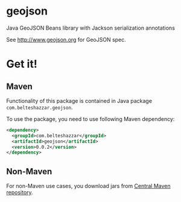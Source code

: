 # geojson

Java GeoJSON Beans library with Jackson serialization annotations

See http://www.geojson.org for GeoJSON spec.

# Get it!

## Maven

Functionality of this package is contained in 
Java package `com.belteshazzar.geojson`.

To use the package, you need to use following Maven dependency:

```xml
<dependency>
  <groupId>com.belteshazzar</groupId>
  <artifactId>geojson</artifactId>
  <version>0.0.2</version>
</dependency>
```

## Non-Maven

For non-Maven use cases, you download jars from [Central Maven repository](http://repo1.maven.org/maven2/com/belteshazzar/geojson/0.0.2/geojson-0.0.2.jar).

